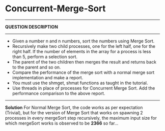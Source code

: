# Concurrent-Merge-Sort

*********
**QUESTION DESCRIPTION**
*********
- Given a number n and n numbers, sort the numbers using Merge Sort.
- Recursively make two child processes, one for the left half, one for the right half. If the number of elements in the array for a 
  process is less than 5, perform a selection sort.
- The parent of the two children then merges the result and returns back to the parent and so on.
- Compare the performance of the merge sort with a normal merge sort implementation and make a report.
- You must use the shmget, shmat functions as taught in the tutorial.
- Use threads in place of processes for Concurrent Merge Sort. Add the performance comparison to the above report.
**********
**Solution**
For Normal Merge Sort, the code works as per expectation (Trivial), but for the version of Merge Sort that works on spawning 2 processes in every mergeSort step recursively, the maximum input size for which mergeSort works is observed to be **2366** so far...
